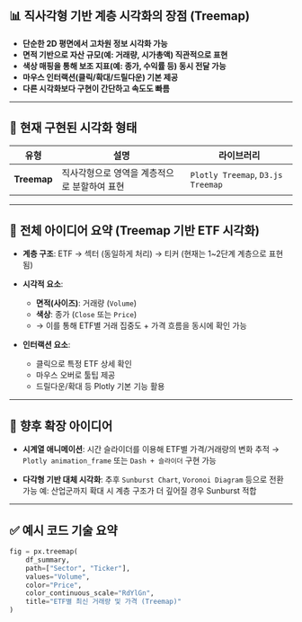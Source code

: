 
## 📊 직사각형 기반 계층 시각화의 장점 (Treemap)

* **단순한 2D 평면에서 고차원 정보 시각화 가능**
* **면적 기반으로 자산 규모(예: 거래량, 시가총액) 직관적으로 표현**
* **색상 매핑을 통해 보조 지표(예: 종가, 수익률 등) 동시 전달 가능**
* **마우스 인터랙션(클릭/확대/드릴다운) 기본 제공**
* **다른 시각화보다 구현이 간단하고 속도도 빠름**

---

## 📁 현재 구현된 시각화 형태

| 유형          | 설명                       | 라이브러리                             |
| ----------- | ------------------------ | --------------------------------- |
| **Treemap** | 직사각형으로 영역을 계층적으로 분할하여 표현 | `Plotly Treemap`, `D3.js Treemap` |

---

## 🧠 전체 아이디어 요약 (Treemap 기반 ETF 시각화)

* **계층 구조**:
  ETF → 섹터 (동일하게 처리) → 티커
  (현재는 1\~2단계 계층으로 표현됨)

* **시각적 요소**:

  * **면적(사이즈)**: 거래량 (`Volume`)
  * **색상**: 종가 (`Close` 또는 `Price`)
  * → 이를 통해 ETF별 거래 집중도 + 가격 흐름을 동시에 확인 가능

* **인터랙션 요소**:

  * 클릭으로 특정 ETF 상세 확인
  * 마우스 오버로 툴팁 제공
  * 드릴다운/확대 등 Plotly 기본 기능 활용

---

## 📆 향후 확장 아이디어

* **시계열 애니메이션**:
  시간 슬라이더를 이용해 ETF별 가격/거래량의 변화 추적
  → `Plotly animation_frame` 또는 `Dash + 슬라이더` 구현 가능

* **다각형 기반 대체 시각화**:
  추후 `Sunburst Chart`, `Voronoi Diagram` 등으로 전환 가능
  예: 산업군까지 확대 시 계층 구조가 더 깊어질 경우 Sunburst 적합

---

## ✅ 예시 코드 기술 요약

```python
fig = px.treemap(
    df_summary,
    path=["Sector", "Ticker"],
    values="Volume",
    color="Price",
    color_continuous_scale="RdYlGn",
    title="ETF별 최신 거래량 및 가격 (Treemap)"
)
